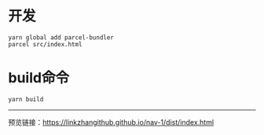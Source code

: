 # 开发
```
yarn global add parcel-bundler
parcel src/index.html
```

# build命令
```
yarn build
```

******
预览链接：https://linkzhangithub.github.io/nav-1/dist/index.html


